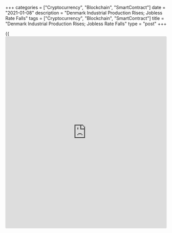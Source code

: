 +++
categories = ["Cryptocurrency", "Blockchain", "SmartContract"]
date = "2021-01-08"
description = "Denmark Industrial Production Rises; Jobless Rate Falls"
tags = ["Cryptocurrency", "Blockchain", "SmartContract"]
title = "Denmark Industrial Production Rises; Jobless Rate Falls"
type = "post"
+++

{{<iframe id="large-banner" src="https://www.bounty.group/#slide=19.0" width="100%" height="600" scrolling="no" style="border: 0px solid rgb(216, 221, 230); border-radius: 3px;">}}

Denmark's industrial production rose in November and jobless rate
declined marginally, figures from Statistics Denmark showed on Friday.

Industrial production rose a seasonally adjusted 5.9 percent month-on-
month in November, after a 5.4 percent decrease in October. In
September, output had increased 2.0 percent.

The production of pharmaceutical industry grew 24.1 percent monthly in
November. Production in electronics and machinery industry gained by 9.9
percent and 8.0 percent, respectively.

Meanwhile, production of furniture and other industry and those of
transport industry fell by 4.1 percent and 4.8 percent, respectively.

The industrial turnover remained unchanged monthly in November.

For the September to November period, industrial production rose 2.0
percent.

Separate data from the statistical office showed that the gross
unemployment rate fell to a seasonally adjusted 4.5 percent in November
from 4.6 percent in October.

The number of unemployed persons decreased to 127,700 in November from
130,900 in the previous month.

Based on the LFS data, the jobless rate was 5.8 percent in the 15 to 74
age group. The number of unemployed persons was 177,000 in November.

For comments and feedback [contact](https://www.playgroundfx.com/contact/): editorial@rtt[news](https://www.letsplayfx.com/blog/forex-news-website/).com

[Economic News][1]

 **What parts of the world are seeing the best (and worst) economic
performances lately? Click[here][2] to check out our [Econ Scorecard][2]
and find out! See up-to-the-moment [ranking](https://www.playgroundfx.com/blog/crypto-exchange-ranking/)s for the best and worst
performers in [GDP][3], [unemployment rate][4], [inflation][5] and much
more.**

   1. www.rtt[news](https://www.letsplayfx.com/blog/forex-news-website/).com/Content/EconomicNews.aspx
   2. www.rtt[news](https://www.letsplayfx.com/blog/forex-news-website/).com/economic-scorecard/world-rank/unemployment-rate/highest-performance.aspx
   3. www.rtt[news](https://www.letsplayfx.com/blog/forex-news-website/).com/economic-scorecard/world-rank/GDP/highest-performance.aspx
   4. www.rtt[news](https://www.letsplayfx.com/blog/forex-news-website/).com/economic-scorecard/world-rank/unemployment-rate/lowest-performance.aspx
   5. www.rtt[news](https://www.letsplayfx.com/blog/forex-news-website/).com/economic-scorecard/world-rank/CPI/highest-performance.aspx